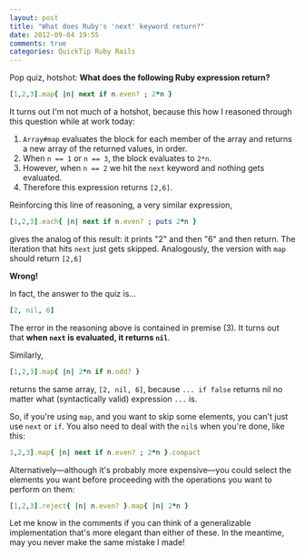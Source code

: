 ```yaml
---
layout: post
title: "What does Ruby's 'next' keyword return?"
date: 2012-09-04 19:55
comments: true
categories: QuickTip Ruby Rails
---
```


Pop quiz, hotshot:
**What does the following Ruby expression return?**

```ruby
[1,2,3].map{ |n| next if n.even? ; 2*n }
```

<!-- more -->

It turns out I'm not much of a hotshot, because this how I reasoned through this question while at work today:

  1. `Array#map` evaluates the block for each member of the array and returns a new array of the returned values, in order.
  2. When `n == 1` or `n == 3`, the block evaluates to `2*n`.
  3. However, when `n == 2` we hit the `next` keyword and nothing gets evaluated.
  4. Therefore this expression returns `[2,6]`.

Reinforcing this line of reasoning, a very similar expression,

```ruby
[1,2,3].each{ |n| next if n.even? ; puts 2*n }
```

gives the analog of this result:
it prints "2" and then "6" and then return.
The iteration that hits ```next``` just gets skipped.
Analogously, the version with `map` should return `[2,6]`

**Wrong!**

In fact, the answer to the quiz is... 

```ruby
[2, nil, 6]
```

The error in the reasoning above is contained in premise (3).
It turns out that **when `next` is evaluated, it returns `nil`**.

Similarly,

```ruby
[1,2,3].map{ |n| 2*n if n.odd? }
```

returns the same array, `[2, nil, 6]`, because `... if false` returns nil no matter what (syntactically valid) expression `...` is.

So, if you're using `map`, and you want to skip some elements, you can't just use `next` or `if`.
You also need to deal with the `nil`s when you're done, like this:

```ruby
1,2,3].map{ |n| next if n.even? ; 2*n }.compact
```

Alternatively—although it's probably more expensive—you could select the elements you want before proceeding with the operations you want to perform on them:

```ruby
[1,2,3].reject{ |n| n.even? }.map{ |n| 2*n }
```

Let me know in the comments if you can think of a generalizable implementation that's more elegant than either of these.
In the meantime, may you never make the same mistake I made!
